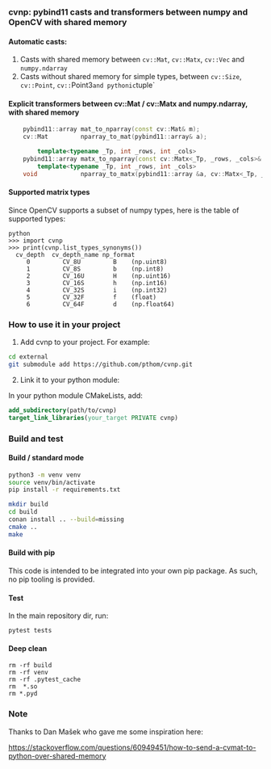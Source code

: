 ### cvnp: pybind11 casts and transformers between numpy and OpenCV with shared memory


#### Automatic casts:

1. Casts with shared memory between `cv::Mat`, `cv::Matx`, `cv::Vec` and `numpy.ndarray`
2. Casts without shared memory for simple types, between `cv::Size`, `cv::Point`, `cv::`Point3` and pythonic `tuple`


#### Explicit transformers between cv::Mat / cv::Matx and numpy.ndarray, with shared memory

````cpp
    pybind11::array mat_to_nparray(const cv::Mat& m);
    cv::Mat         nparray_to_mat(pybind11::array& a);

        template<typename _Tp, int _rows, int _cols>
    pybind11::array matx_to_nparray(const cv::Matx<_Tp, _rows, _cols>& m);
        template<typename _Tp, int _rows, int _cols>
    void            nparray_to_matx(pybind11::array &a, cv::Matx<_Tp, _rows, _cols>& out_matrix);
````


#### Supported matrix types

Since OpenCV supports a subset of numpy types, here is the table of supported types:

````
python
>>> import cvnp
>>> print(cvnp.list_types_synonyms())
  cv_depth  cv_depth_name np_format  
     0         CV_8U         B    (np.uint8) 
     1         CV_8S         b    (np.int8)
     2         CV_16U        H    (np.uint16)
     3         CV_16S        h    (np.int16)
     4         CV_32S        i    (np.int32)
     5         CV_32F        f    (float)
     6         CV_64F        d    (np.float64)
````


### How to use it in your project

1. Add cvnp to your project. For example:

````bash
cd external
git submodule add https://github.com/pthom/cvnp.git
````

2. Link it to your python module:

In your python module CMakeLists, add:

````cmake
add_subdirectory(path/to/cvnp)
target_link_libraries(your_target PRIVATE cvnp)
````



### Build and test

#### Build / standard mode
````bash
python3 -m venv venv
source venv/bin/activate
pip install -r requirements.txt

mkdir build
cd build
conan install .. --build=missing
cmake ..
make
````

#### Build with pip

This code is intended to be integrated into your own pip package. As such, no pip tooling is provided.

#### Test

In the main repository dir, run:

````
pytest tests
````

#### Deep clean

````
rm -rf build
rm -rf venv
rm -rf .pytest_cache
rm  *.so 
rm *.pyd
````


### Note

Thanks to Dan Mašek who gave me some inspiration here:

https://stackoverflow.com/questions/60949451/how-to-send-a-cvmat-to-python-over-shared-memory
